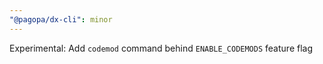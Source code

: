 ```yaml
---
"@pagopa/dx-cli": minor
---
```


Experimental: Add `codemod` command behind `ENABLE_CODEMODS` feature flag
